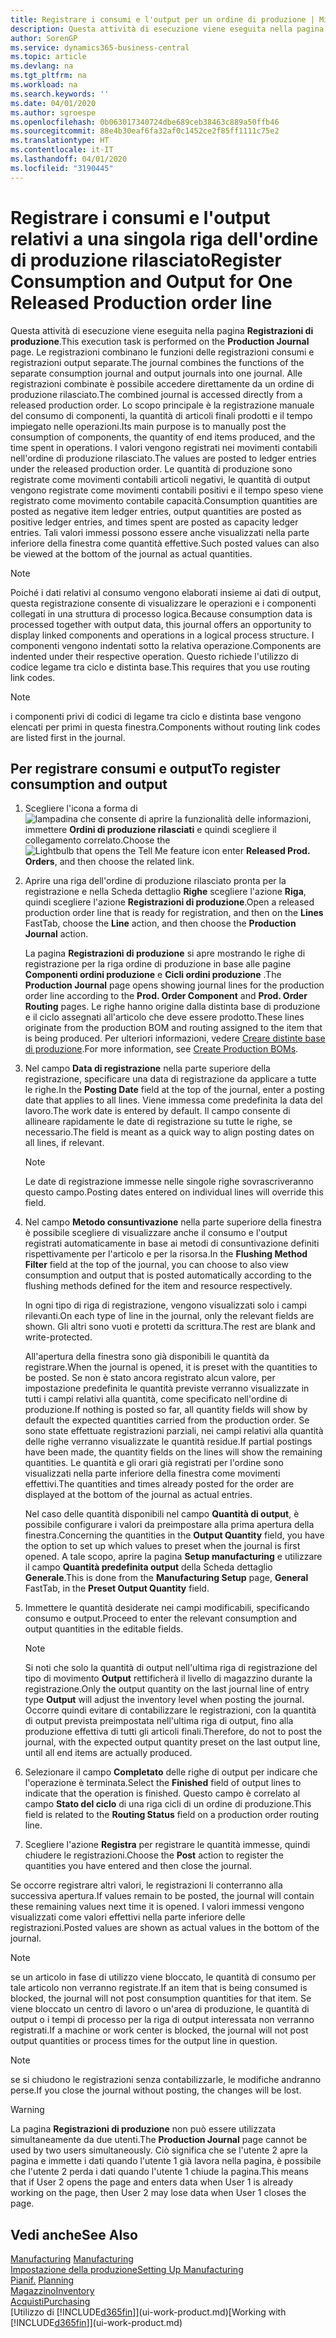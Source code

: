 ```yaml
---
title: Registrare i consumi e l'output per un ordine di produzione | Microsoft Docs
description: Questa attività di esecuzione viene eseguita nella pagina **Registrazioni di produzione**. Le registrazioni combinano le funzioni delle registrazioni consumi e registrazioni output separate. Alle registrazioni combinate è possibile accedere direttamente da un ordine di produzione rilasciato. Lo scopo principale è la registrazione manuale del consumo di componenti, la quantità di articoli finali prodotti e il tempo impiegato nelle operazioni.
author: SorenGP
ms.service: dynamics365-business-central
ms.topic: article
ms.devlang: na
ms.tgt_pltfrm: na
ms.workload: na
ms.search.keywords: ''
ms.date: 04/01/2020
ms.author: sgroespe
ms.openlocfilehash: 0b063017340724dbe689ceb38463c889a50ffb46
ms.sourcegitcommit: 88e4b30eaf6fa32af0c1452ce2f85ff1111c75e2
ms.translationtype: HT
ms.contentlocale: it-IT
ms.lasthandoff: 04/01/2020
ms.locfileid: "3190445"
---
```

# <a name="register-consumption-and-output-for-one-released-production-order-line"></a><span data-ttu-id="9c394-106">Registrare i consumi e l'output relativi a una singola riga dell'ordine di produzione rilasciato</span><span class="sxs-lookup"><span data-stu-id="9c394-106">Register Consumption and Output for One Released Production order line</span></span>
<span data-ttu-id="9c394-107">Questa attività di esecuzione viene eseguita nella pagina **Registrazioni di produzione**.</span><span class="sxs-lookup"><span data-stu-id="9c394-107">This execution task is performed on the **Production Journal** page.</span></span> <span data-ttu-id="9c394-108">Le registrazioni combinano le funzioni delle registrazioni consumi e registrazioni output separate.</span><span class="sxs-lookup"><span data-stu-id="9c394-108">The journal combines the functions of the separate consumption journal and output journals into one journal.</span></span> <span data-ttu-id="9c394-109">Alle registrazioni combinate è possibile accedere direttamente da un ordine di produzione rilasciato.</span><span class="sxs-lookup"><span data-stu-id="9c394-109">The combined journal is accessed directly from a released production order.</span></span> <span data-ttu-id="9c394-110">Lo scopo principale è la registrazione manuale del consumo di componenti, la quantità di articoli finali prodotti e il tempo impiegato nelle operazioni.</span><span class="sxs-lookup"><span data-stu-id="9c394-110">Its main purpose is to manually post the consumption of components, the quantity of end items produced, and the time spent in operations.</span></span> <span data-ttu-id="9c394-111">I valori vengono registrati nei movimenti contabili nell'ordine di produzione rilasciato.</span><span class="sxs-lookup"><span data-stu-id="9c394-111">The values are posted to ledger entries under the released production order.</span></span> <span data-ttu-id="9c394-112">Le quantità di produzione sono registrate come movimenti contabili articoli negativi, le quantità di output vengono registrate come movimenti contabili positivi e il tempo speso viene registrato come movimento contabile capacità.</span><span class="sxs-lookup"><span data-stu-id="9c394-112">Consumption quantities are posted as negative item ledger entries, output quantities are posted as positive ledger entries, and times spent are posted as capacity ledger entries.</span></span> <span data-ttu-id="9c394-113">Tali valori immessi possono essere anche visualizzati nella parte inferiore della finestra come quantità effettive.</span><span class="sxs-lookup"><span data-stu-id="9c394-113">Such posted values can also be viewed at the bottom of the journal as actual quantities.</span></span>  

> [!NOTE]  
>  <span data-ttu-id="9c394-114">Poiché i dati relativi al consumo vengono elaborati insieme ai dati di output, questa registrazione consente di visualizzare le operazioni e i componenti collegati in una struttura di processo logica.</span><span class="sxs-lookup"><span data-stu-id="9c394-114">Because consumption data is processed together with output data, this journal offers an opportunity to display linked components and operations in a logical process structure.</span></span> <span data-ttu-id="9c394-115">I componenti vengono indentati sotto la relativa operazione.</span><span class="sxs-lookup"><span data-stu-id="9c394-115">Components are indented under their respective operation.</span></span> <span data-ttu-id="9c394-116">Questo richiede l'utilizzo di codice legame tra ciclo e distinta base.</span><span class="sxs-lookup"><span data-stu-id="9c394-116">This requires that you use routing link codes.</span></span>  

> [!NOTE]  
>  <span data-ttu-id="9c394-117">i componenti privi di codici di legame tra ciclo e distinta base vengono elencati per primi in questa finestra.</span><span class="sxs-lookup"><span data-stu-id="9c394-117">Components without routing link codes are listed first in the journal.</span></span>  

## <a name="to-register-consumption-and-output"></a><span data-ttu-id="9c394-118">Per registrare consumi e output</span><span class="sxs-lookup"><span data-stu-id="9c394-118">To register consumption and output</span></span>  
1.  <span data-ttu-id="9c394-119">Scegliere l'icona a forma di ![lampadina che consente di aprire la funzionalità delle informazioni](media/ui-search/search_small.png "Informazioni sull'operazione che si desidera eseguire"), immettere **Ordini di produzione rilasciati** e quindi scegliere il collegamento correlato.</span><span class="sxs-lookup"><span data-stu-id="9c394-119">Choose the ![Lightbulb that opens the Tell Me feature](media/ui-search/search_small.png "Tell me what you want to do") icon enter **Released Prod. Orders**, and then choose the related link.</span></span>  
2.  <span data-ttu-id="9c394-120">Aprire una riga dell'ordine di produzione rilasciato pronta per la registrazione e nella Scheda dettaglio **Righe** scegliere l'azione **Riga**, quindi scegliere l'azione **Registrazioni di produzione**.</span><span class="sxs-lookup"><span data-stu-id="9c394-120">Open a released production order line that is ready for registration, and then on the **Lines** FastTab, choose the **Line** action, and then choose the **Production Journal** action.</span></span>  

    <span data-ttu-id="9c394-121">La pagina **Registrazioni di produzione** si apre mostrando le righe di registrazione per la riga ordine di produzione in base alle pagine **Componenti ordini produzione** e **Cicli ordini produzione** .</span><span class="sxs-lookup"><span data-stu-id="9c394-121">The **Production Journal** page opens showing journal lines for the production order line according to the **Prod. Order Component** and **Prod. Order Routing** pages.</span></span> <span data-ttu-id="9c394-122">Le righe hanno origine dalla distinta base di produzione e il ciclo assegnati all'articolo che deve essere prodotto.</span><span class="sxs-lookup"><span data-stu-id="9c394-122">These lines originate from the production BOM and routing assigned to the item that is being produced.</span></span> <span data-ttu-id="9c394-123">Per ulteriori informazioni, vedere [Creare distinte base di produzione](production-how-to-create-routings.md).</span><span class="sxs-lookup"><span data-stu-id="9c394-123">For more information, see [Create Production BOMs](production-how-to-create-routings.md).</span></span>  

3.  <span data-ttu-id="9c394-124">Nel campo **Data di registrazione** nella parte superiore della registrazione, specificare una data di registrazione da applicare a tutte le righe.</span><span class="sxs-lookup"><span data-stu-id="9c394-124">In the **Posting Date** field at the top of the journal, enter a posting date that applies to all lines.</span></span> <span data-ttu-id="9c394-125">Viene immessa come predefinita la data del lavoro.</span><span class="sxs-lookup"><span data-stu-id="9c394-125">The work date is entered by default.</span></span> <span data-ttu-id="9c394-126">Il campo consente di allineare rapidamente le date di registrazione su tutte le righe, se necessario.</span><span class="sxs-lookup"><span data-stu-id="9c394-126">The field is meant as a quick way to align posting dates on all lines, if relevant.</span></span>  

    > [!NOTE]  
    >  <span data-ttu-id="9c394-127">Le date di registrazione immesse nelle singole righe sovrascriveranno questo campo.</span><span class="sxs-lookup"><span data-stu-id="9c394-127">Posting dates entered on individual lines will override this field.</span></span>  

4.  <span data-ttu-id="9c394-128">Nel campo **Metodo consuntivazione** nella parte superiore della finestra è possibile scegliere di visualizzare anche il consumo e l'output registrati automaticamente in base ai metodi di consuntivazione definiti rispettivamente per l'articolo e per la risorsa.</span><span class="sxs-lookup"><span data-stu-id="9c394-128">In the **Flushing Method Filter** field at the top of the journal, you can choose to also view consumption and output that is posted automatically according to the flushing methods defined for the item and resource respectively.</span></span>  

    <span data-ttu-id="9c394-129">In ogni tipo di riga di registrazione, vengono visualizzati solo i campi rilevanti.</span><span class="sxs-lookup"><span data-stu-id="9c394-129">On each type of line in the journal, only the relevant fields are shown.</span></span> <span data-ttu-id="9c394-130">Gli altri sono vuoti e protetti da scrittura.</span><span class="sxs-lookup"><span data-stu-id="9c394-130">The rest are blank and write-protected.</span></span>  

    <span data-ttu-id="9c394-131">All'apertura della finestra sono già disponibili le quantità da registrare.</span><span class="sxs-lookup"><span data-stu-id="9c394-131">When the journal is opened, it is preset with the quantities to be posted.</span></span> <span data-ttu-id="9c394-132">Se non è stato ancora registrato alcun valore, per impostazione predefinita le quantità previste verranno visualizzate in tutti i campi relativi alla quantità, come specificato nell'ordine di produzione.</span><span class="sxs-lookup"><span data-stu-id="9c394-132">If nothing is posted so far, all quantity fields will show by default the expected quantities carried from the production order.</span></span> <span data-ttu-id="9c394-133">Se sono state effettuate registrazioni parziali, nei campi relativi alla quantità delle righe verranno visualizzate le quantità residue.</span><span class="sxs-lookup"><span data-stu-id="9c394-133">If partial postings have been made, the quantity fields on the lines will show the remaining quantities.</span></span> <span data-ttu-id="9c394-134">Le quantità e gli orari già registrati per l'ordine sono visualizzati nella parte inferiore della finestra come movimenti effettivi.</span><span class="sxs-lookup"><span data-stu-id="9c394-134">The quantities and times already posted for the order are displayed at the bottom of the journal as actual entries.</span></span>  

    <span data-ttu-id="9c394-135">Nel caso delle quantità disponibili nel campo **Quantità di output**, è possibile configurare i valori da preimpostare alla prima apertura della finestra.</span><span class="sxs-lookup"><span data-stu-id="9c394-135">Concerning the quantities in the **Output Quantity** field, you have the option to set up which values to preset when the journal is first opened.</span></span> <span data-ttu-id="9c394-136">A tale scopo, aprire la pagina **Setup manufacturing** e utilizzare il campo **Quantità predefinita output** della Scheda dettaglio **Generale**.</span><span class="sxs-lookup"><span data-stu-id="9c394-136">This is done from the **Manufacturing Setup** page, **General** FastTab, in the **Preset Output Quantity** field.</span></span>

5.  <span data-ttu-id="9c394-137">Immettere le quantità desiderate nei campi modificabili, specificando consumo e output.</span><span class="sxs-lookup"><span data-stu-id="9c394-137">Proceed to enter the relevant consumption and output quantities in the editable fields.</span></span>  

    > [!NOTE]  
    >  <span data-ttu-id="9c394-138">Si noti che solo la quantità di output nell'ultima riga di registrazione del tipo di movimento **Output** rettificherà il livello di magazzino durante la registrazione.</span><span class="sxs-lookup"><span data-stu-id="9c394-138">Only the output quantity on the last journal line of entry type **Output** will adjust the inventory level when posting the journal.</span></span> <span data-ttu-id="9c394-139">Occorre quindi evitare di contabilizzare le registrazioni, con la quantità di output prevista preimpostata nell'ultima riga di output, fino alla produzione effettiva di tutti gli articoli finali.</span><span class="sxs-lookup"><span data-stu-id="9c394-139">Therefore, do not to post the journal, with the expected output quantity preset on the last output line, until all end items are actually produced.</span></span>  

6.  <span data-ttu-id="9c394-140">Selezionare il campo **Completato** delle righe di output per indicare che l'operazione è terminata.</span><span class="sxs-lookup"><span data-stu-id="9c394-140">Select the **Finished** field of output lines to indicate that the operation is finished.</span></span> <span data-ttu-id="9c394-141">Questo campo è correlato al campo **Stato del ciclo** di una riga cicli di un ordine di produzione.</span><span class="sxs-lookup"><span data-stu-id="9c394-141">This field is related to the **Routing Status** field on a production order routing line.</span></span>  
7.  <span data-ttu-id="9c394-142">Scegliere l'azione **Registra** per registrare le quantità immesse, quindi chiudere le registrazioni.</span><span class="sxs-lookup"><span data-stu-id="9c394-142">Choose the **Post** action to register the quantities you have entered and then close the journal.</span></span>  

<span data-ttu-id="9c394-143">Se occorre registrare altri valori, le registrazioni li conterranno alla successiva apertura.</span><span class="sxs-lookup"><span data-stu-id="9c394-143">If values remain to be posted, the journal will contain these remaining values next time it is opened.</span></span> <span data-ttu-id="9c394-144">I valori immessi vengono visualizzati come valori effettivi nella parte inferiore delle registrazioni.</span><span class="sxs-lookup"><span data-stu-id="9c394-144">Posted values are shown as actual values in the bottom of the journal.</span></span>  

> [!NOTE]  
>  <span data-ttu-id="9c394-145"> se un articolo in fase di utilizzo viene bloccato, le quantità di consumo per tale articolo non verranno registrate.</span><span class="sxs-lookup"><span data-stu-id="9c394-145">If an item that is being consumed is blocked, the journal will not post consumption quantities for that item.</span></span> <span data-ttu-id="9c394-146">Se viene bloccato un centro di lavoro o un'area di produzione, le quantità di output o i tempi di processo per la riga di output interessata non verranno registrati.</span><span class="sxs-lookup"><span data-stu-id="9c394-146">If a machine or work center is blocked, the journal will not post output quantities or process times for the output line in question.</span></span>  

> [!NOTE]  
>  <span data-ttu-id="9c394-147">se si chiudono le registrazioni senza contabilizzarle, le modifiche andranno perse.</span><span class="sxs-lookup"><span data-stu-id="9c394-147">If you close the journal without posting, the changes will be lost.</span></span>  

> [!WARNING]  
>  <span data-ttu-id="9c394-148">La pagina **Registrazioni di produzione** non può essere utilizzata simultaneamente da due utenti.</span><span class="sxs-lookup"><span data-stu-id="9c394-148">The **Production Journal** page cannot be used by two users simultaneously.</span></span> <span data-ttu-id="9c394-149">Ciò significa che se l'utente 2 apre la pagina e immette i dati quando l'utente 1 già lavora nella pagina, è possibile che l'utente 2 perda i dati quando l'utente 1 chiude la pagina.</span><span class="sxs-lookup"><span data-stu-id="9c394-149">This means that if User 2 opens the page and enters data when User 1 is already working on the page, then User 2 may lose data when User 1 closes the page.</span></span>  

## <a name="see-also"></a><span data-ttu-id="9c394-150">Vedi anche</span><span class="sxs-lookup"><span data-stu-id="9c394-150">See Also</span></span>  
<span data-ttu-id="9c394-151">[Manufacturing](production-manage-manufacturing.md)  </span><span class="sxs-lookup"><span data-stu-id="9c394-151">[Manufacturing](production-manage-manufacturing.md)  </span></span>  
[<span data-ttu-id="9c394-152">Impostazione della produzione</span><span class="sxs-lookup"><span data-stu-id="9c394-152">Setting Up Manufacturing</span></span>](production-configure-production-processes.md)  
<span data-ttu-id="9c394-153">[Pianif.](production-planning.md)    </span><span class="sxs-lookup"><span data-stu-id="9c394-153">[Planning](production-planning.md)    </span></span>  
[<span data-ttu-id="9c394-154">Magazzino</span><span class="sxs-lookup"><span data-stu-id="9c394-154">Inventory</span></span>](inventory-manage-inventory.md)  
[<span data-ttu-id="9c394-155">Acquisti</span><span class="sxs-lookup"><span data-stu-id="9c394-155">Purchasing</span></span>](purchasing-manage-purchasing.md)  
<span data-ttu-id="9c394-156">[Utilizzo di [!INCLUDE[d365fin](includes/d365fin_md.md)]](ui-work-product.md)</span><span class="sxs-lookup"><span data-stu-id="9c394-156">[Working with [!INCLUDE[d365fin](includes/d365fin_md.md)]](ui-work-product.md)</span></span>
